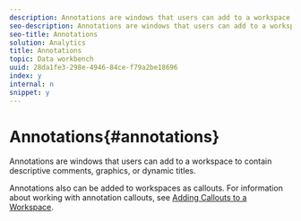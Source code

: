 ```yaml
---
description: Annotations are windows that users can add to a workspace to contain descriptive comments, graphics, or dynamic titles.
seo-description: Annotations are windows that users can add to a workspace to contain descriptive comments, graphics, or dynamic titles.
seo-title: Annotations
solution: Analytics
title: Annotations
topic: Data workbench
uuid: 28da1fe3-298e-4946-84ce-f79a2be18696
index: y
internal: n
snippet: y
---
```


# Annotations{#annotations}

Annotations are windows that users can add to a workspace to contain descriptive comments, graphics, or dynamic titles.

 Annotations also can be added to workspaces as callouts. For information about working with annotation callouts, see [Adding Callouts to a Workspace](../../../../home/c-get-started/c-vis/c-call-wkspc.md#concept-212b09e763044d938987b4a9c658adc0). 
